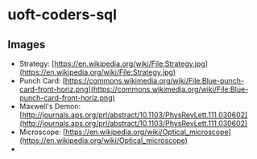 # uoft-coders-sql

## Images

- Strategy: [https://en.wikipedia.org/wiki/File:Strategy.jpg](https://en.wikipedia.org/wiki/File:Strategy.jpg)
- Punch Card: [https://commons.wikimedia.org/wiki/File:Blue-punch-card-front-horiz.png](https://commons.wikimedia.org/wiki/File:Blue-punch-card-front-horiz.png)
- Maxwell's Demon: [http://journals.aps.org/prl/abstract/10.1103/PhysRevLett.111.030602](http://journals.aps.org/prl/abstract/10.1103/PhysRevLett.111.030602)
- Microscope: [https://en.wikipedia.org/wiki/Optical_microscope](https://en.wikipedia.org/wiki/Optical_microscope)
- 